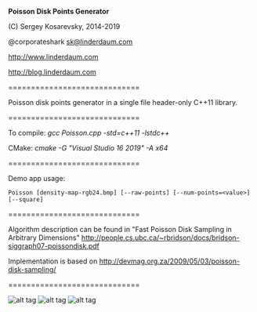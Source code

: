 **Poisson Disk Points Generator**

(C) Sergey Kosarevsky, 2014-2019

@corporateshark sk@linderdaum.com

http://www.linderdaum.com

http://blog.linderdaum.com

=============================

Poisson disk points generator in a single file header-only C++11 library.

=============================

To compile:
	*gcc Poisson.cpp -std=c++11 -lstdc++*

CMake:
	*cmake -G "Visual Studio 16 2019" -A x64*

=============================

Demo app usage:

	Poisson [density-map-rgb24.bmp] [--raw-points] [--num-points=<value>] [--square]

=============================

Algorithm description can be found in "Fast Poisson Disk Sampling in Arbitrary Dimensions"
http://people.cs.ubc.ca/~rbridson/docs/bridson-siggraph07-poissondisk.pdf

Implementation is based on http://devmag.org.za/2009/05/03/poisson-disk-sampling/

=============================

![alt tag](https://camo.githubusercontent.com/d2c51f5ef0b0644378910f2c58e3e29c3e297ab7/687474703a2f2f626c6f672e6c696e6465726461756d2e636f6d2f696d616765732f506f6973736f6e5f4469736b2e706e67)
![alt tag](https://camo.githubusercontent.com/bfd11990fb6d6050d372fc251c2a161344016175/687474703a2f2f626c6f672e6c696e6465726461756d2e636f6d2f696d616765732f506f6973736f6e5f526563742e706e67)
![alt tag](https://camo.githubusercontent.com/82a7c564779471147872bfd35ee0c246b11eb8c3/687474703a2f2f626c6f672e6c696e6465726461756d2e636f6d2f696d616765732f506f6973736f6e5f526563745f44656e736974792e706e67)

